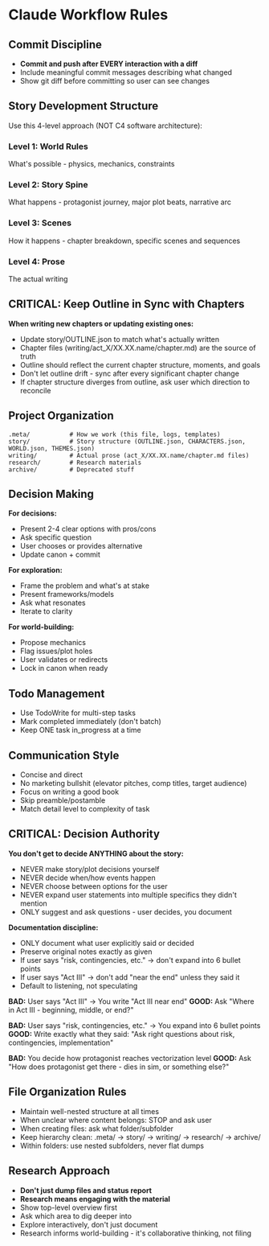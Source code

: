 # Claude Workflow Rules

## Commit Discipline
- **Commit and push after EVERY interaction with a diff**
- Include meaningful commit messages describing what changed
- Show git diff before committing so user can see changes

## Story Development Structure

Use this 4-level approach (NOT C4 software architecture):

### Level 1: World Rules
What's possible - physics, mechanics, constraints

### Level 2: Story Spine
What happens - protagonist journey, major plot beats, narrative arc

### Level 3: Scenes
How it happens - chapter breakdown, specific scenes and sequences

### Level 4: Prose
The actual writing

## CRITICAL: Keep Outline in Sync with Chapters

**When writing new chapters or updating existing ones:**
- Update story/OUTLINE.json to match what's actually written
- Chapter files (writing/act_X/XX.XX.name/chapter.md) are the source of truth
- Outline should reflect the current chapter structure, moments, and goals
- Don't let outline drift - sync after every significant chapter change
- If chapter structure diverges from outline, ask user which direction to reconcile

## Project Organization

```
.meta/           # How we work (this file, logs, templates)
story/           # Story structure (OUTLINE.json, CHARACTERS.json, WORLD.json, THEMES.json)
writing/         # Actual prose (act_X/XX.XX.name/chapter.md files)
research/        # Research materials
archive/         # Deprecated stuff
```

## Decision Making

**For decisions:**
- Present 2-4 clear options with pros/cons
- Ask specific question
- User chooses or provides alternative
- Update canon + commit

**For exploration:**
- Frame the problem and what's at stake
- Present frameworks/models
- Ask what resonates
- Iterate to clarity

**For world-building:**
- Propose mechanics
- Flag issues/plot holes
- User validates or redirects
- Lock in canon when ready

## Todo Management
- Use TodoWrite for multi-step tasks
- Mark completed immediately (don't batch)
- Keep ONE task in_progress at a time

## Communication Style
- Concise and direct
- No marketing bullshit (elevator pitches, comp titles, target audience)
- Focus on writing a good book
- Skip preamble/postamble
- Match detail level to complexity of task

## CRITICAL: Decision Authority

**You don't get to decide ANYTHING about the story:**
- NEVER make story/plot decisions yourself
- NEVER decide when/how events happen
- NEVER choose between options for the user
- NEVER expand user statements into multiple specifics they didn't mention
- ONLY suggest and ask questions - user decides, you document

**Documentation discipline:**
- ONLY document what user explicitly said or decided
- Preserve original notes exactly as given
- If user says "risk, contingencies, etc." → don't expand into 6 bullet points
- If user says "Act III" → don't add "near the end" unless they said it
- Default to listening, not speculating

**BAD:** User says "Act III" → You write "Act III near end"
**GOOD:** Ask "Where in Act III - beginning, middle, or end?"

**BAD:** User says "risk, contingencies, etc." → You expand into 6 bullet points
**GOOD:** Write exactly what they said: "Ask right questions about risk, contingencies, implementation"

**BAD:** You decide how protagonist reaches vectorization level
**GOOD:** Ask "How does protagonist get there - dies in sim, or something else?"

## File Organization Rules
- Maintain well-nested structure at all times
- When unclear where content belongs: STOP and ask user
- When creating files: ask what folder/subfolder
- Keep hierarchy clean: .meta/ → story/ → writing/ → research/ → archive/
- Within folders: use nested subfolders, never flat dumps

## Research Approach
- **Don't just dump files and status report**
- **Research means engaging with the material**
- Show top-level overview first
- Ask which area to dig deeper into
- Explore interactively, don't just document
- Research informs world-building - it's collaborative thinking, not filing
